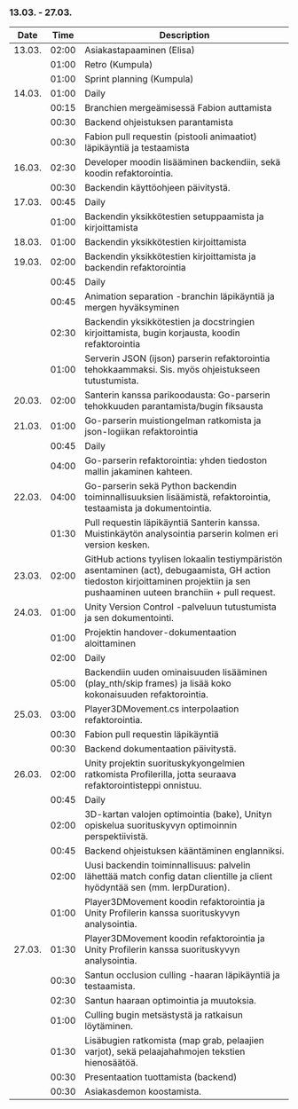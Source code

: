 ### 13.03. - 27.03.

| Date   | Time  | Description                                                                                                                                                                         |
| ------ | ----- | ----------------------------------------------------------------------------------------------------------------------------------------------------------------------------------- |
| 13.03. | 02:00 | Asiakastapaaminen (Elisa)                                                                                                                                                           |
|        | 01:00 | Retro (Kumpula)                                                                                                                                                                     |
|        | 01:00 | Sprint planning (Kumpula)                                                                                                                                                           |
| 14.03. | 01:00 | Daily                                                                                                                                                                               |
|        | 00:15 | Branchien mergeämisessä Fabion auttamista                                                                                                                                           |
|        | 00:30 | Backend ohjeistuksen parantamista                                                                                                                                                   |
|        | 00:30 | Fabion pull requestin (pistooli animaatiot) läpikäyntiä ja testaamista                                                                                                              |
| 16.03. | 02:30 | Developer moodin lisääminen backendiin, sekä koodin refaktorointia.                                                                                                                 |
|        | 00:30 | Backendin käyttöohjeen päivitystä.                                                                                                                                                  |
| 17.03. | 00:45 | Daily                                                                                                                                                                               |
|        | 01:00 | Backendin yksikkötestien setuppaamista ja kirjoittamista                                                                                                                            |
| 18.03. | 01:00 | Backendin yksikkötestien kirjoittamista                                                                                                                                             |
| 19.03. | 02:00 | Backendin yksikkötestien kirjoittamista ja backendin refaktorointia                                                                                                                 |
|        | 00:45 | Daily                                                                                                                                                                               |
|        | 00:45 | Animation separation -branchin läpikäyntiä ja mergen hyväksyminen                                                                                                                   |
|        | 02:30 | Backendin yksikkötestien ja docstringien kirjoittamista, bugin korjausta, koodin refaktorointia                                                                                     |
|        | 01:00 | Serverin JSON (ijson) parserin refaktorointia tehokkaammaksi. Sis. myös ohjeistukseen tutustumista.                                                                                 |
| 20.03. | 02:00 | Santerin kanssa parikoodausta: Go-parserin tehokkuuden parantamista/bugin fiksausta                                                                                                 |
| 21.03. | 01:00 | Go-parserin muistiongelman ratkomista ja json-logiikan refaktorointia                                                                                                               |
|        | 00:45 | Daily                                                                                                                                                                               |
|        | 04:00 | Go-parserin refaktorointia: yhden tiedoston mallin jakaminen kahteen.                                                                                                               |
| 22.03. | 04:00 | Go-parserin sekä Python backendin toiminnallisuuksien lisäämistä, refaktorointia, testaamista ja dokumentointia.                                                                    |
|        | 01:30 | Pull requestin läpikäyntiä Santerin kanssa. Muistinkäytön analysointia parserin kolmen eri version kesken.                                                                          |
| 23.03. | 02:00 | GitHub actions tyylisen lokaalin testiympäristön asentaminen (act), debugaamista, GH action tiedoston kirjoittaminen projektiin ja sen pushaaminen uuteen branchiin + pull request. |
| 24.03. | 01:00 | Unity Version Control -palveluun tutustumista ja sen dokumentointi.                                                                                                                 |
|        | 01:00 | Projektin handover-dokumentaation aloittaminen                                                                                                                                      |
|        | 02:00 | Daily                                                                                                                                                                               |
|        | 05:00 | Backendiin uuden ominaisuuden lisääminen (play_nth/skip frames) ja lisää koko kokonaisuuden refaktorointia.                                                                         |
| 25.03. | 03:00 | Player3DMovement.cs interpolaation refaktorointia.                                                                                                                                  |
|        | 00:30 | Fabion pull requestin läpikäyntiä                                                                                                                                                   |
|        | 00:30 | Backend dokumentaation päivitystä.                                                                                                                                                  |
| 26.03. | 02:00 | Unity projektin suorituskykyongelmien ratkomista Profilerilla, jotta seuraava refaktorointisteppi onnistuu.                                                                         |
|        | 00:45 | Daily                                                                                                                                                                               |
|        | 02:00 | 3D-kartan valojen optimointia (bake), Unityn opiskelua suorituskyvyn optimoinnin perspektiivistä.                                                                                   |
|        | 00:45 | Backend ohjeistuksen kääntäminen englanniksi.                                                                                                                                       |
|        | 02:00 | Uusi backendin toiminnallisuus: palvelin lähettää match config datan clientille ja client hyödyntää sen (mm. lerpDuration).                                                         |
|        | 01:00 | Player3DMovement koodin refaktorointia ja Unity Profilerin kanssa suorituskyvyn analysointia.                                                                                       |
| 27.03. | 01:30 | Player3DMovement koodin refaktorointia ja Unity Profilerin kanssa suorituskyvyn analysointia.                                                                                       |
|        | 00:30 | Santun occlusion culling -haaran läpikäyntiä ja testaamista.                                                                                                                        |
|        | 02:30 | Santun haaraan optimointia ja muutoksia.                                                                                                                                            |
|        | 01:00 | Culling bugin metsästystä ja ratkaisun löytäminen.                                                                                                                                  |
|        | 01:30 | Lisäbugien ratkomista (map grab, pelaajien varjot), sekä pelaajahahmojen tekstien hienosäätöä.                                                                                      |
|        | 00:30 | Presentaation tuottamista (backend)                                                                                                                                                 |
|        | 00:30 | Asiakasdemon koostamista.                                                                                                                                                           |

